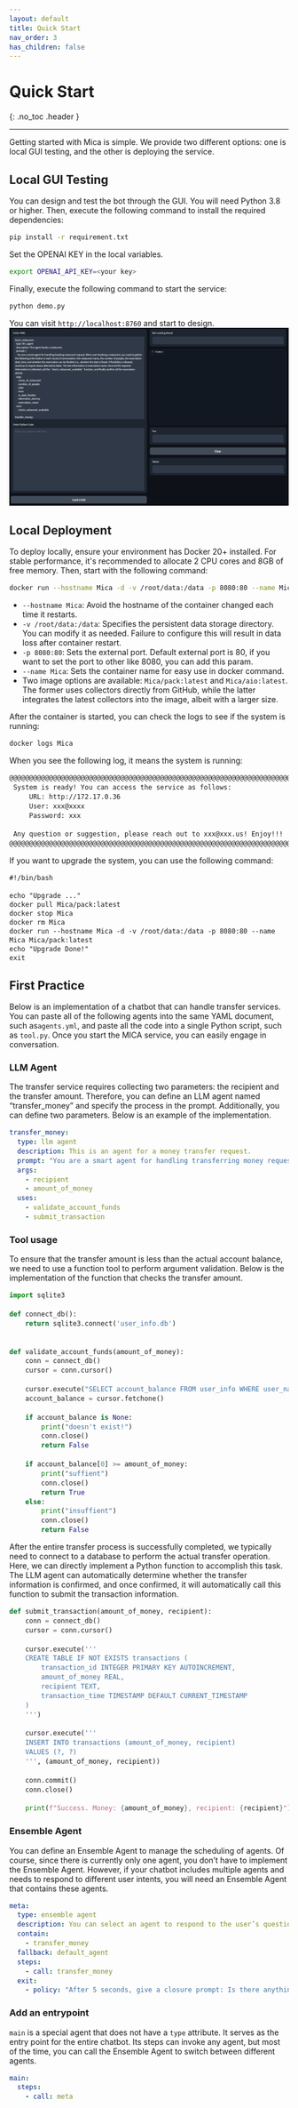 ```yaml
---
layout: default
title: Quick Start
nav_order: 3
has_children: false
---
```


# Quick Start
{: .no_toc .header }

----
Getting started with Mica is simple. We provide two different options: one is local GUI testing, and the other is deploying the service.

## Local GUI Testing

You can design and test the bot through the GUI. You will need Python 3.8 or higher. Then, execute the following command to install the required dependencies:
```bash
pip install -r requirement.txt
```
Set the OPENAI KEY in the local variables.
```bash
export OPENAI_API_KEY=<your key>
```
Finally, execute the following command to start the service:
```bash
python demo.py
```
You can visit `http://localhost:8760` and start to design.
![gui.png](gui.png)

## Local Deployment

To deploy locally, ensure your environment has Docker 20+ installed. For stable performance, it's recommended to allocate 2 CPU cores and 8GB of free memory. Then, start with the following command:

```bash
docker run --hostname Mica -d -v /root/data:/data -p 8080:80 --name Mica Mica/pack:latest
```
- `--hostname Mica`: Avoid the hostname of the container changed each time it restarts.
- `-v /root/data:/data`: Specifies the persistent data storage directory. You can modify it as needed. Failure to configure this will result in data loss after container restart.
- `-p 8080:80`: Sets the external port. Default external port is 80, if you want to set the port to other like 8080, you can add this param.
- `--name Mica`: Sets the container name for easy use in docker command.
- Two image options are available: `Mica/pack:latest` and `Mica/aio:latest`. The former uses collectors directly from GitHub, while the latter integrates the latest collectors into the image, albeit with a larger size.

After the container is started, you can check the logs to see if the system is running:
```bash
docker logs Mica
```

When you see the following log, it means the system is running:
```bash
@@@@@@@@@@@@@@@@@@@@@@@@@@@@@@@@@@@@@@@@@@@@@@@@@@@@@@@@@@@@@@@@@@@@@@@@@@@@
 System is ready! You can access the service as follows:
     URL: http://172.17.0.36
     User: xxx@xxxx
     Password: xxx

 Any question or suggestion, please reach out to xxx@xxx.us! Enjoy!!!
@@@@@@@@@@@@@@@@@@@@@@@@@@@@@@@@@@@@@@@@@@@@@@@@@@@@@@@@@@@@@@@@@@@@@@@@@@@@
```

If you want to upgrade the system, you can use the following command:
```
#!/bin/bash

echo "Upgrade ..."
docker pull Mica/pack:latest
docker stop Mica
docker rm Mica
docker run --hostname Mica -d -v /root/data:/data -p 8080:80 --name Mica Mica/pack:latest
echo "Upgrade Done!"
exit
```

## First Practice
Below is an implementation of a chatbot that can handle transfer services. You can paste all of the following agents into the same YAML document, such as`agents.yml`, and paste all the code into a single Python script, such as `tool.py`. Once you start the MICA service, you can easily engage in conversation.
### LLM Agent
The transfer service requires collecting two parameters: the recipient and the transfer amount. Therefore, you can define an LLM agent named “transfer_money” and specify the process in the prompt. Additionally, you can define two parameters. Below is an example of the implementation.
```yaml
transfer_money:
  type: llm agent
  description: This is an agent for a money transfer request.
  prompt: "You are a smart agent for handling transferring money request. When user ask for transferring money, it is necessary to sequentially collect the recipient's information and the transfer amount. Then, the function \"validate_account_funds\" should be called to check whether the account balance is sufficient to cover the transfer. If the balance is insufficient, it should return to the step of requesting the transfer amount. Finally, before proceeding with the transfer, confirm with the user whether the transfer should be made and then call \"submit_transaction\"."
  args:
    - recipient
    - amount_of_money
  uses:
    - validate_account_funds
    - submit_transaction
```
### Tool usage
To ensure that the transfer amount is less than the actual account balance, we need to use a function tool to perform argument validation. Below is the implementation of the function that checks the transfer amount.
```python
import sqlite3

def connect_db():
    return sqlite3.connect('user_info.db')


def validate_account_funds(amount_of_money):
    conn = connect_db()
    cursor = conn.cursor()

    cursor.execute("SELECT account_balance FROM user_info WHERE user_name = ?", ('user',)) 
    account_balance = cursor.fetchone()

    if account_balance is None:
        print("doesn't exist!")
        conn.close()
        return False

    if account_balance[0] >= amount_of_money:
        print("suffient")
        conn.close()
        return True
    else:
        print("insuffient")
        conn.close()
        return False
```
After the entire transfer process is successfully completed, we typically need to connect to a database to perform the actual transfer operation. Here, we can directly implement a Python function to accomplish this task. The LLM agent can automatically determine whether the transfer information is confirmed, and once confirmed, it will automatically call this function to submit the transaction information.
```python
def submit_transaction(amount_of_money, recipient):
    conn = connect_db()
    cursor = conn.cursor()

    cursor.execute('''
    CREATE TABLE IF NOT EXISTS transactions (
        transaction_id INTEGER PRIMARY KEY AUTOINCREMENT,
        amount_of_money REAL,
        recipient TEXT,
        transaction_time TIMESTAMP DEFAULT CURRENT_TIMESTAMP
    )
    ''')

    cursor.execute('''
    INSERT INTO transactions (amount_of_money, recipient)
    VALUES (?, ?)
    ''', (amount_of_money, recipient))

    conn.commit()
    conn.close()

    print(f"Success. Money: {amount_of_money}, recipient: {recipient}")
```
### Ensemble Agent
You can define an Ensemble Agent to manage the scheduling of agents. Of course, since there is currently only one agent, you don’t have to implement the Ensemble Agent. However, if your chatbot includes multiple agents and needs to respond to different user intents, you will need an Ensemble Agent that contains these agents.
```yaml
meta:
  type: ensemble agent
  description: You can select an agent to respond to the user’s question.
  contain:
    - transfer_money
  fallback: default_agent
  steps:
    - call: transfer_money
  exit:
    - policy: "After 5 seconds, give a closure prompt: Is there anything else I can help you with?  After another 30 seconds, then leave."
```
### Add an entrypoint
`main` is a special agent that does not have a `type` attribute. It serves as the entry point for the entire chatbot. Its steps can invoke any agent, but most of the time, you can call the Ensemble Agent to switch between different agents.
```yaml
main:
  steps:
    - call: meta
```